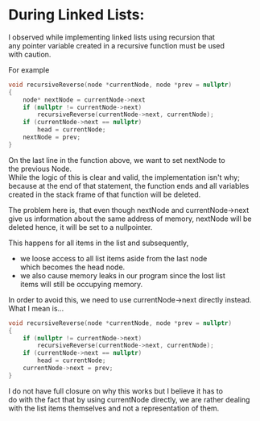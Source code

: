 # During Linked Lists:

I observed while implementing linked lists using recursion that  
any pointer variable created in a recursive function must be used  
with caution.  

For example  

``` cpp
void recursiveReverse(node *currentNode, node *prev = nullptr)
{
	node* nextNode = currentNode->next
	if (nullptr != currentNode->next)
		recursiveReverse(currentNode->next, currentNode);
	if (currentNode->next == nullptr)
		head = currentNode;
	nextNode = prev;
}
```
On the last line in the function above, we want to set nextNode to  
the previous Node.  
While the logic of this is clear and valid, the implementation isn't why;  
because at the end of that statement, the function ends and all variables  
created in the stack frame of that function will be deleted.

The problem here is, that even though nextNode and currentNode->next  
give us information about the same address of memory, nextNode will be  
deleted hence, it will be set to a nullpointer.  

This happens for all items in the list and subsequently, 
- we loose access to all list items aside from the last node  
which becomes the head node. 
- we also cause memory leaks in our program since the lost list  
items will still be occupying memory.  


In order to avoid this, we need to use currentNode->next directly instead.   
What I mean is...

``` cpp
void recursiveReverse(node *currentNode, node *prev = nullptr)
{
	if (nullptr != currentNode->next)
		recursiveReverse(currentNode->next, currentNode);
	if (currentNode->next == nullptr)
		head = currentNode;
	currentNode->next = prev;
}
```

I do not have full closure on why this works but I believe it has to  
do with the fact that by using currentNode directly, we are rather dealing  
with the list items themselves and not a representation of them.
